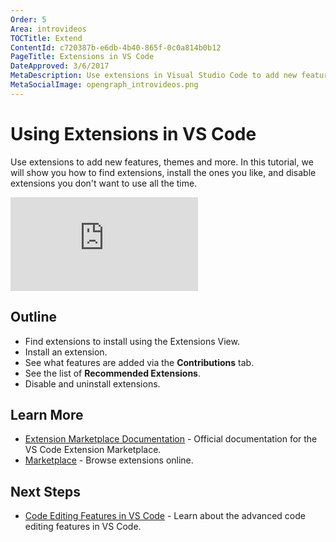 ```yaml
---
Order: 5
Area: introvideos
TOCTitle: Extend
ContentId: c720387b-e6db-4b40-865f-0c0a814b0b12
PageTitle: Extensions in VS Code
DateApproved: 3/6/2017
MetaDescription: Use extensions in Visual Studio Code to add new features, themes, and more. 
MetaSocialImage: opengraph_introvideos.png
---
```

# Using Extensions in VS Code

Use extensions to add new features, themes and more. In this tutorial, we will show you how to find extensions, install the ones you like, and disable extensions you don't want to use all the time. 

<iframe src="https://www.youtube.com/embed/Fed01v3yYNE?rel=0&amp;disablekb=0&amp;modestbranding=1&amp;showinfo=0" frameborder="0" allowfullscreen></iframe>

## Outline

* Find extensions to install using the Extensions View.
* Install an extension.
* See what features are added via the **Contributions** tab.
* See the list of **Recommended Extensions**. 
* Disable and uninstall extensions. 

## Learn More

* [Extension Marketplace Documentation](/docs/editor/extension-gallery.md) - Official documentation for the VS Code Extension Marketplace.
* [Marketplace](https://marketplace.visualstudio.com/) - Browse extensions online. 

## Next Steps

* [Code Editing Features in VS Code](/docs/introvideos/codeediting.md) - Learn about the advanced code editing features in VS Code.
